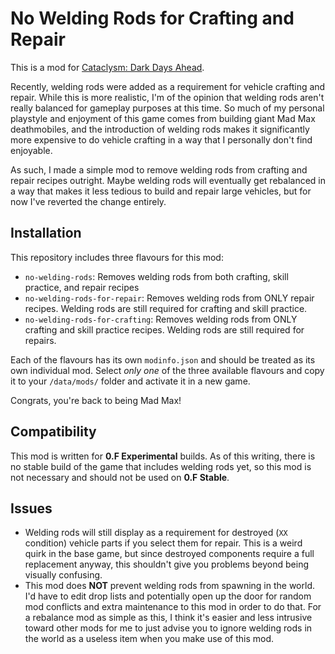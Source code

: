 # No Welding Rods for Crafting and Repair

This is a mod for [Cataclysm: Dark Days Ahead](https://github.com/CleverRaven/Cataclysm-DDA).

Recently, welding rods were added as a requirement for vehicle crafting and repair. While this is more realistic, I'm of the opinion that welding rods aren't really balanced for gameplay purposes at this time. So much of my personal playstyle and enjoyment of this game comes from building giant Mad Max deathmobiles, and the introduction of welding rods makes it significantly more expensive to do vehicle crafting in a way that I personally don't find enjoyable.

As such, I made a simple mod to remove welding rods from crafting and repair recipes outright. Maybe welding rods will eventually get rebalanced in a way that makes it less tedious to build and repair large vehicles, but for now I've reverted the change entirely.


## Installation

This repository includes three flavours for this mod:
- `no-welding-rods`: Removes welding rods from both crafting, skill practice, and repair recipes
- `no-welding-rods-for-repair`: Removes welding rods from ONLY repair recipes. Welding rods are still required for crafting and skill practice.
- `no-welding-rods-for-crafting`: Removes welding rods from ONLY crafting and skill practice recipes. Welding rods are still required for repairs.

Each of the flavours has its own `modinfo.json` and should be treated as its own individual mod. Select *only one* of the three available flavours and copy it to your `/data/mods/` folder and activate it in a new game.

Congrats, you're back to being Mad Max!

## Compatibility

This mod is written for **0.F Experimental** builds. As of this writing, there is no stable build of the game that includes welding rods yet, so this mod is not necessary and should not be used on **0.F Stable**.

## Issues

- Welding rods will still display as a requirement for destroyed (`XX` condition) vehicle parts if you select them for repair. This is a weird quirk in the base game, but since destroyed components require a full replacement anyway, this shouldn't give you problems beyond being visually confusing.
- This mod does **NOT** prevent welding rods from spawning in the world. I'd have to edit drop lists and potentially open up the door for random mod conflicts and extra maintenance to this mod in order to do that. For a rebalance mod as simple as this, I think it's easier and less intrusive toward other mods for me to just advise you to ignore welding rods in the world as a useless item when you make use of this mod.
